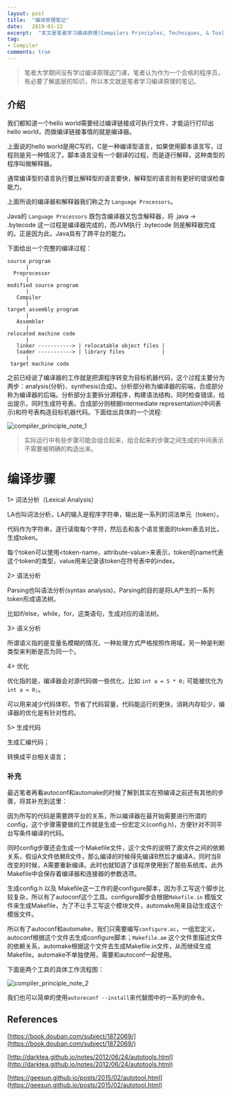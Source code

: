 ```yaml
---
layout: post
title:  "编译原理笔记"
date:   2019-01-22
excerpt:  "本文是笔者学习编译原理(Compilers Principles, Techniques, & Tools (purple dragon book) second edition)的笔记。"
tag:
- Compiler
comments: true
---
```


> 笔者大学期间没有学过编译原理这门课，笔者认为作为一个合格的程序员，有必要了解底层的知识，所以本文就是笔者学习编译原理的笔记。

## 介绍

我们都知道一个hello world需要经过编译链接成可执行文件，才能运行打印出hello world，而做编译链接事情的就是编译器。

上面说的hello world是用C写的，C是一种编译型语言，如果使用脚本语言写，过程则是另一种情况了。脚本语言没有一个翻译的过程，而是逐行解释，这种类型的程序叫做解释器。

通常编译型的语言执行要比解释型的语言要快，解释型的语言则有更好的错误检查能力。

上面所说的编译器和解释器我们称之为 `Language Processors`。

Java的 `Language Processors` 既包含编译器又包含解释器，将 .java -> .bytecode 这一过程是编译器完成的，而JVM执行 .bytecode 则是解释器完成的。正是因为此，Java具有了跨平台的能力。

下面给出一个完整的编译过程：

```
source program
      |
  Preprocessor
      |
modified source program
      |
   Compiler
      |
target assembly program
      |
   Assembler
      |
relocated machine code
      |                      
   linker -----------> | relocatable object files |
   loader -----------> | library files            |
      |                      
 target machine code
```

之前已经说了编译器的工作就是把源程序转变为目标机器代码，这个过程主要分为两步：analysis(分析)、synthesis(合成)。分析部分称为编译器的前端，合成部分称为编译器的后端。分析部分主要拆分源程序，构建语法结构，同时检查错误，给出提示，同时生成符号表。合成部分则根据intermediate representation(中间表示)和符号表构造目标机器代码。下面给出具体的一个流程:

![compiler_principle_note_1]({{site.url}}/assets/images/blog/compiler_principle_note_1.png)

> 实际运行中有些步骤可能会组合起来，组合起来的步骤之间生成的中间表示不需要被明确的构造出来。

# 编译步骤

1> 词法分析（Lexical Analysis）

LA也叫词法分析，LA的输入是程序字符串，输出是一系列的词法单元（token）。

代码作为字符串，逐行读取每个字符，然后去和各个语言里面的token表去对比，生成token。

每个token可以使用<token-name，attribute-value>来表示，token的name代表这个token的类型，value用来记录该token在符号表中的index。

2> 语法分析

Parsing也叫语法分析(syntax analysis)，Parsing的目的是将LA产生的一系列token形成语法树。

比如if/else，while，for，这类语句，生成对应的语法树。

3> 语义分析

所谓语义指的是变量名模糊的情况，一种处理方式严格按照作用域，另一种是判断类型来判断是否为同一个。

4> 优化

优化指的是，编译器会对源代码做一些优化，比如 `int a = 5 * 0;` 可能被优化为 `int a = 0;`。

可以用来减少代码体积，节省了代码容量，代码能运行的更快，消耗内存较少，编译器的优化是有针对性的。

5> 生成代码

生成汇编代码；

转换成平台相关语言；
### 补充

最近笔者再看autoconf和automake的时候了解到其实在预编译之前还有其他的步骤，将其补充到这里：

因为所写的代码是需要跨平台的关系，所以编译器在最开始需要进行所谓的config，这个步骤需要做的工作就是生成一份宏定义(config.h)，方便针对不同平台写条件编译的代码。

同时config步骤还会生成一个Makefile文件，这个文件的说明了源文件之间的依赖关系，假设A文件依赖B文件，那么编译的时候得先编译B然后才编译A，同时当B改变的时候，A需要重新编译。此时也就知道了该程序使用到了那些系统库。此外Makefile中会保存着编译器和连接器的参数选项。

生成config.h 以及 Makefile这一工作的是configure脚本，因为手工写这个脚步比较复杂，所以有了autoconf这个工具。configure脚步会根据`Makefile.in` 模版文件来生成Makefile，为了不让手工写这个模块文件，automake用来自动生成这个模版文件。

所以有了autoconf和automake，我们只需要编写`configure.ac`，一组宏定义，autoconf根据这个文件去生成configure脚本；`Makefile.am` 这个文件里描述文件的依赖关系，automake根据这个文件去生成Makefile.in文件，从而继续生成Makefile。automake不单独使用，需要和autoconf一起使用。

下面是两个工具的具体工作流程图：

![compiler_principle_note_2]({{site.url}}/assets/images/blog/compiler_principle_note_2.png)

我们也可以简单的使用`autoreconf --install`来代替图中的一系列的命令。

## References

[https://book.douban.com/subject/1872069/](https://book.douban.com/subject/1872069/)

[http://darktea.github.io/notes/2012/06/24/autotools.html](http://darktea.github.io/notes/2012/06/24/autotools.html)

[https://geesun.github.io/posts/2015/02/autotool.html](https://geesun.github.io/posts/2015/02/autotool.html)
